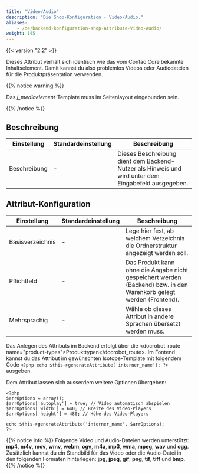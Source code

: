 ```yaml
---
title: "Video/Audio"
description: "Die Shop-Konfiguration - Video/Audio."
aliases:
    - /de/backend-konfiguration-shop-Attribute-Video-Audio/
weight: 145   
---
```



{{< version "2.2" >}}

Dieses Attribut verhält sich identisch wie das vom Contao Core bekannte Inhaltselement.
Damit kannst du also problemlos Videos oder Audiodateien für die Produktpräsentation verwenden.

{{% notice warning %}}<p>Das <em>j_mediaelement</em>-Template muss im Seitenlayout eingebunden sein.</p>{{% /notice %}}

## Beschreibung

<table>
    <thead>
        <tr>
            <th>Einstellung</th>
            <th>Standardeinstellung</th>
            <th>Beschreibung</th>
        </tr>
    </thead>
    <tbody>
        <tr>
            <td>Beschreibung</td>
            <td>-</td>
            <td>Dieses Beschreibung dient dem Backend-Nutzer als Hinweis und wird unter dem Eingabefeld ausgegeben.</td>
        </tr>
    </tbody>
</table>


## Attribut-Konfiguration

<table>
    <thead>
        <tr>
            <th>Einstellung</th>
            <th>Standardeinstellung</th>
            <th>Beschreibung</th>
        </tr>
    </thead>
    <tbody>
        <tr>
            <td>Basisverzeichnis</td>
            <td>-</td>
            <td>Lege hier fest, ab welchem Verzeichnis die Ordnerstruktur angezeigt werden soll.</td>
        </tr>
        <tr>
            <td>Pflichtfeld</td>
            <td>-</td>
            <td>Das Produkt kann ohne die Angabe nicht gespeichert werden (Backend) bzw. in den Warenkorb gelegt werden (Frontend).</td>
        </tr>
        <tr>
        	<td>Mehrsprachig</td>
        	<td>-</td>
        	<td>Wähle ob dieses Attribut in andere Sprachen übersetzt werden muss.</td>
        </tr>
    </tbody>
</table>

Das Anlegen des Attributs im Backend erfolgt über die <docrobot_route name="product-types">Produkttypen</docrobot_route>. Im Fontend kannst du das Attribut im gewünschten Isotope-Template mit folgendem Code `<?php echo $this->generateAttribute('interner_name'); ?>` ausgeben.

Dem Attribut lassen sich ausserdem weitere Optionen übergeben:

    <?php
    $arrOptions = array();
    $arrOptions['autoplay'] = true; // Video automatisch abspielen
    $arrOptions['width'] = 640; // Breite des Video-Players
    $arrOptions['height'] = 480; // Höhe des Video-Players

    echo $this->generateAttribute('interner_name', $arrOptions);
    ?>

{{% notice info %}}
  Folgende Video und Audio-Dateien werden unterstützt: **mp4**, **m4v**, **mov**, **wmv**, **webm**, **ogv**, **m4a**, **mp3**, **wma**, **mpeg**, **wav** und **ogg**.<br>
  Zusätzlich kannst du ein Standbild für das Video oder die Audio-Datei in den folgenden Formaten hinterlegen: **jpg**, **jpeg**, **gif**, **png**, **tif**, **tiff** und **bmp**.
{{% /notice %}}

